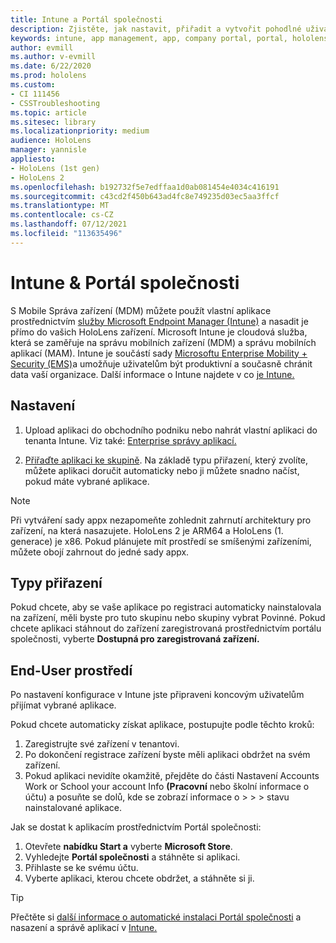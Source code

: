 ```yaml
---
title: Intune a Portál společnosti
description: Zjistěte, jak nastavit, přiřadit a vytvořit pohodlné uživatelské prostředí pro Intune, správu mobilních zařízení a portál společnosti.
keywords: intune, app management, app, company portal, portal, hololens
author: evmill
ms.author: v-evmill
ms.date: 6/22/2020
ms.prod: hololens
ms.custom:
- CI 111456
- CSSTroubleshooting
ms.topic: article
ms.sitesec: library
ms.localizationpriority: medium
audience: HoloLens
manager: yannisle
appliesto:
- HoloLens (1st gen)
- HoloLens 2
ms.openlocfilehash: b192732f5e7edffaa1d0ab081454e4034c416191
ms.sourcegitcommit: c43cd2f450b643ad4fc8e749235d03ec5aa3ffcf
ms.translationtype: MT
ms.contentlocale: cs-CZ
ms.lasthandoff: 07/12/2021
ms.locfileid: "113635496"
---
```

# <a name="intune--company-portal"></a>Intune & Portál společnosti

S Mobile Správa zařízení (MDM) můžete použít vlastní aplikace prostřednictvím [služby Microsoft Endpoint Manager (Intune)](/intune/windows-holographic-for-business) a nasadit je přímo do vašich HoloLens zařízení. Microsoft Intune je cloudová služba, která se zaměřuje na správu mobilních zařízení (MDM) a správu mobilních aplikací (MAM). Intune je součástí sady [Microsoftu Enterprise Mobility + Security (EMS)](https://www.microsoft.com/microsoft-365/enterprise-mobility-security)a umožňuje uživatelům být produktivní a současně chránit data vaší organizace. Další informace o Intune najdete v co [je Intune.](/mem/intune/fundamentals/what-is-intune)

## <a name="setup"></a>Nastavení

1. Upload aplikaci do obchodního podniku nebo nahrát vlastní aplikaci do tenanta Intune. Viz také: [Enterprise správy aplikací.](/windows/client-management/mdm/enterprise-app-management)

2. [Přiřaďte aplikaci ke skupině](/mem/intune/apps/apps-deploy). Na základě typu přiřazení, který zvolíte, můžete aplikaci doručit automaticky nebo ji můžete snadno načíst, pokud máte vybrané aplikace.

> [!NOTE]
> Při vytváření sady appx nezapomeňte zohlednit zahrnutí architektury pro zařízení, na která nasazujete. HoloLens 2 je ARM64 a HoloLens (1. generace) je x86. Pokud plánujete mít prostředí se smíšenými zařízeními, můžete obojí zahrnout do jedné sady appx.

## <a name="assignment-types"></a>Typy přiřazení

Pokud chcete, aby se vaše aplikace po registraci  automaticky nainstalovala na zařízení, měli byste pro tuto skupinu nebo skupiny vybrat Povinné.
Pokud chcete aplikaci stáhnout do zařízení zaregistrovaná prostřednictvím portálu společnosti, vyberte **Dostupná pro zaregistrovaná zařízení.**

## <a name="end-user-experience"></a>End-User prostředí

Po nastavení konfigurace v Intune jste připraveni koncovým uživatelům přijímat vybrané aplikace.

Pokud chcete automaticky získat aplikace, postupujte podle těchto kroků:

1. Zaregistrujte své zařízení v tenantovi.
2. Po dokončení registrace zařízení byste měli aplikaci obdržet na svém zařízení.
3. Pokud aplikaci nevidíte okamžitě, přejděte do části Nastavení Accounts Work or School your account Info **(Pracovní** nebo školní informace o účtu) a posuňte se dolů, kde se zobrazí informace o  >    >    >   stavu nainstalované aplikace.

Jak se dostat k aplikacím prostřednictvím Portál společnosti:

1. Otevřete **nabídku Start a** vyberte **Microsoft Store**.
2. Vyhledejte **Portál společnosti** a stáhněte si aplikaci.
3. Přihlaste se ke svému účtu.
4. Vyberte aplikaci, kterou chcete obdržet, a stáhněte si ji.

> [!Tip]
> Přečtěte si [další informace o automatické instalaci Portál společnosti](/mem/intune/apps/company-portal-app) a nasazení a správě aplikací v [Intune.](/mem/intune/fundamentals/windows-holographic-for-business#deploy-and-manage-apps)
